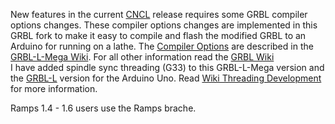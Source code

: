 New features in the current [CNCL](https://www.microsoft.com/store/apps/9P42TB5T697H) release requires some GRBL compiler options changes. These compiler options changes are implemented in this GRBL fork to make it easy to compile and flash the modified GRBL to an Arduino for running on a lathe. The [Compiler Options](https://github.com/HuubBuis/grbl-L-Mega/wiki/Changed-Compiler-options) are described in the [GRBL-L-Mega Wiki](https://github.com/HuubBuis/grbl-L-Mega/wiki). For all other information read the [GRBL Wiki](https://github.com/gnea/grbl/wiki)  
I have added spindle sync threading (G33) to this GRBL-L-Mega version and the [GRBL-L](https://github.com/HuubBuis/grbl-L) version for the Arduino Uno. Read [Wiki Threading Development](https://github.com/HuubBuis/grbl-L-Mega/wiki/Threading-Development) for more information.

Ramps 1.4 - 1.6 users use the Ramps brache.
